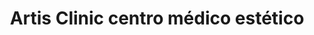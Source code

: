 ---
title: "Artis Clinic centro médico estético"
url: /madrid/artis-clinic-centro-medico-estetico/
shop: cosméticos
---
